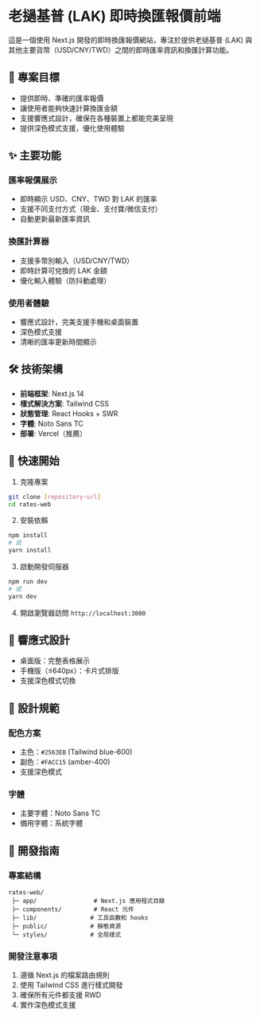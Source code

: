 # 老撾基普 (LAK) 即時換匯報價前端

這是一個使用 Next.js 開發的即時換匯報價網站，專注於提供老撾基普 (LAK) 與其他主要貨幣（USD/CNY/TWD）之間的即時匯率資訊和換匯計算功能。

## 🎯 專案目標

- 提供即時、準確的匯率報價
- 讓使用者能夠快速計算換匯金額
- 支援響應式設計，確保在各種裝置上都能完美呈現
- 提供深色模式支援，優化使用體驗

## ✨ 主要功能

### 匯率報價展示
- 即時顯示 USD、CNY、TWD 對 LAK 的匯率
- 支援不同支付方式（現金、支付寶/微信支付）
- 自動更新最新匯率資訊

### 換匯計算器
- 支援多幣別輸入（USD/CNY/TWD）
- 即時計算可兌換的 LAK 金額
- 優化輸入體驗（防抖動處理）

### 使用者體驗
- 響應式設計，完美支援手機和桌面裝置
- 深色模式支援
- 清晰的匯率更新時間顯示

## 🛠 技術架構

- **前端框架**: Next.js 14
- **樣式解決方案**: Tailwind CSS
- **狀態管理**: React Hooks + SWR
- **字體**: Noto Sans TC
- **部署**: Vercel（推薦）

## 🚀 快速開始

1. 克隆專案
```bash
git clone [repository-url]
cd rates-web
```

2. 安裝依賴
```bash
npm install
# 或
yarn install
```

3. 啟動開發伺服器
```bash
npm run dev
# 或
yarn dev
```

4. 開啟瀏覽器訪問 `http://localhost:3000`

## 📱 響應式設計

- 桌面版：完整表格展示
- 手機版（≤640px）：卡片式排版
- 支援深色模式切換

## 🎨 設計規範

### 配色方案
- 主色：`#2563EB` (Tailwind blue-600)
- 副色：`#FACC15` (amber-400)
- 支援深色模式

### 字體
- 主要字體：Noto Sans TC
- 備用字體：系統字體

## 📝 開發指南

### 專案結構
```
rates-web/
 ├─ app/                # Next.js 應用程式目錄
 ├─ components/         # React 元件
 ├─ lib/               # 工具函數和 hooks
 ├─ public/            # 靜態資源
 └─ styles/            # 全局樣式
```

### 開發注意事項
1. 遵循 Next.js 的檔案路由規則
2. 使用 Tailwind CSS 進行樣式開發
3. 確保所有元件都支援 RWD
4. 實作深色模式支援


